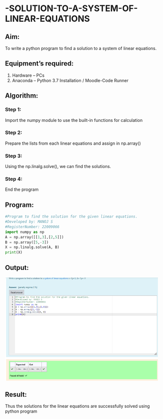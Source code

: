 # -SOLUTION-TO-A-SYSTEM-OF-LINEAR-EQUATIONS
## Aim:
To write a python program to find a solution to a system of linear equations.
## Equipment’s required:
1. 	Hardware – PCs
2. 	Anaconda – Python 3.7 Installation / Moodle-Code Runner
## Algorithm:
### Step 1: 
Import the numpy module to use the built-in functions for calculation
### Step 2: 
Prepare the lists from each linear equations and assign in np.array()
### Step 3: 
Using the np.linalg.solve(), we can find the solutions.
### Step 4: 
End the program
## Program:
```python
#Program to find the solution for the given linear equations.
#Developed by: MANOJ S
#RegisterNumber: 22009066
import numpy as np
A = np.array([[1,3],[2,5]])
B = np.array([5,-3])
X = np.linalg.solve(A, B)
print(X)
```

## Output:

 ![-SOLUTION-TO-A-SYSTEM-OF-LINEAR-EQUATIONS](sol_lin_equ.png)


## Result: 
Thus the solutions for the linear equations are successfully solved using python program
